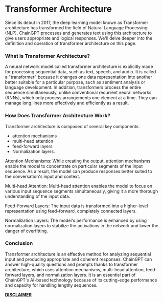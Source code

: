 # Transformer Architecture

Since its debut in 2017, the deep learning model known as Transformer architecture has transformed the field of Natural Language Processing (NLP). ChainGPT processes and generates text using this architecture to give users appropriate and logical responses. We'll delve deeper into the definition and operation of transformer architecture on this page.



### What is Transformer Architecture?

A neural network model called transformer architecture is explicitly made for processing sequential data, such as text, speech, and audio. It is called a "transformer" because it changes one data representation into another better suitable for a particular purpose, such as sentiment analysis or language development. In addition, transformers process the entire sequence simultaneously, unlike conventional recurrent neural networks (RNNs), which only process arrangements one element at a time. They can manage long lines more effectively and efficiently as a result.



### How Does Transformer Architecture Work?

Transformer architecture is composed of several key components:&#x20;

* attention mechanisms
* multi-head attention
* feed-forward layers
* Normalization layers.

Attention Mechanisms: While creating the output, attention mechanisms enable the model to concentrate on particular segments of the input sequence. As a result, the model can produce responses better suited to the conversation's input and context.&#x20;

Multi-head Attention: Multi-head attention enables the model to focus on various input sequence segments simultaneously, giving it a more thorough understanding of the input data.&#x20;

Feed-Forward Layers: The input data is transformed into a higher-level representation using feed-forward, completely connected layers.&#x20;

Normalization Layers: The model's performance is enhanced by using normalization layers to stabilize the activations in the network and lower the danger of overfitting.



### Conclusion

Transformer architecture is an effective method for analyzing sequential input and producing appropriate and coherent responses. ChainGPT can answer high-quality questions and prompts thanks to transformer architecture, which uses attention mechanisms, multi-head attention, feed-forward layers, and normalization layers. It is an essential part of ChainGPT's AI-based technology because of its cutting-edge performance and capacity for handling lengthy sequences.



[**DISCLAIMER**](../../../legal/disclaimer.md)
